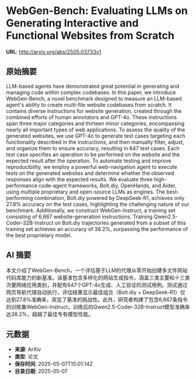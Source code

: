 # WebGen-Bench: Evaluating LLMs on Generating Interactive and Functional Websites from Scratch

**URL**: http://arxiv.org/abs/2505.03733v1

## 原始摘要

LLM-based agents have demonstrated great potential in generating and managing
code within complex codebases. In this paper, we introduce WebGen-Bench, a
novel benchmark designed to measure an LLM-based agent's ability to create
multi-file website codebases from scratch. It contains diverse instructions for
website generation, created through the combined efforts of human annotators
and GPT-4o. These instructions span three major categories and thirteen minor
categories, encompassing nearly all important types of web applications. To
assess the quality of the generated websites, we use GPT-4o to generate test
cases targeting each functionality described in the instructions, and then
manually filter, adjust, and organize them to ensure accuracy, resulting in 647
test cases. Each test case specifies an operation to be performed on the
website and the expected result after the operation. To automate testing and
improve reproducibility, we employ a powerful web-navigation agent to execute
tests on the generated websites and determine whether the observed responses
align with the expected results. We evaluate three high-performance code-agent
frameworks, Bolt.diy, OpenHands, and Aider, using multiple proprietary and
open-source LLMs as engines. The best-performing combination, Bolt.diy powered
by DeepSeek-R1, achieves only 27.8\% accuracy on the test cases, highlighting
the challenging nature of our benchmark. Additionally, we construct
WebGen-Instruct, a training set consisting of 6,667 website-generation
instructions. Training Qwen2.5-Coder-32B-Instruct on Bolt.diy trajectories
generated from a subset of this training set achieves an accuracy of 38.2\%,
surpassing the performance of the best proprietary model.


## AI 摘要

本文介绍了WebGen-Bench，一个评估基于LLM的代理从零开始创建多文件网站代码库能力的新基准。该基准包含多样化的网站生成指令，涵盖三类主要和十三类次要网络应用类别，并配有647个GPT-4o生成、人工验证的测试用例。测试通过网页导航代理自动执行，评估结果显示最佳组合（Bolt.diy + DeepSeek-R1）仅达到27.8%准确率，突显了基准的挑战性。此外，研究者构建了包含6,667条指令的训练集WebGen-Instruct，训练后的Qwen2.5-Coder-32B-Instruct模型准确率达38.2%，超越了最佳专有模型性能。

## 元数据

- **来源**: ArXiv
- **类型**: 论文
- **保存时间**: 2025-05-07T15:01:14Z
- **目录日期**: 2025-05-07
